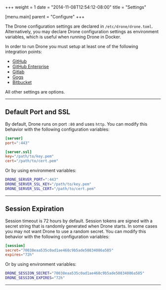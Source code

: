 +++
weight = 1
date = "2014-11-08T12:54:12-08:00"
title = "Settings"

[menu.main]
parent = "Configure"
+++

The Drone configuration settings are declared in `/etc/drone/drone.toml`. Alternatively, you may declare Drone configuration settings as environment variables, which is useful when running Drone in Docker.

In order to run Drone you must setup at least one of the following integration points:

* [GitHub](../github/)
* [GitHub Enterprise](../github)
* [Gitlab](../gitlab)
* [Gogs](../gogs)
* [Bitbucket](../bitbucket)

All other settings are options.

---

## Default Port and SSL

By default, Drone runs on port `:80` and uses `http`. You can modify this behavior with the following configuration variables:

```toml
[server]
port=":443"

[server.ssl]
key="/path/to/key.pem"
cert="/path/to/cert.pem"
```

Or by using environment variables:

```bash
DRONE_SERVER_PORT=":443"
DRONE_SERVER_SSL_KEY="/path/to/key.pem"
DRONE_SERVER_SSL_CERT="/path/to/cert.pem"
```

---

## Session Expiration

Session timeout is 72 hours by default. Session tokens are signed with a secret string that is randomly generated when Drone starts. In some cases you may not want Drone to use a random secret. You can modify this behavior with the following configuration variables:

```toml
[session]
secret="70038eaa535c0ad1ae468c9b5ade50834086a585"
expires="72h"
```

Or by using environment variables:

```bash
DRONE_SESSION_SECRET="70038eaa535c0ad1ae468c9b5ade50834086a585"
DRONE_SESSION_EXPIRES="72h"
```

---
